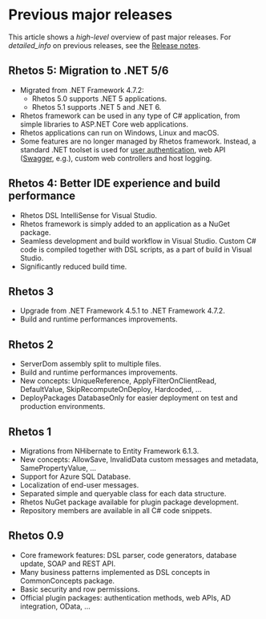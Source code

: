 # Previous major releases

This article shows a *high-level* overview of past major releases.
For *detailed_info* on previous releases, see the [Release notes](https://github.com/Rhetos/Rhetos/blob/master/ChangeLog.md).

## Rhetos 5: Migration to .NET 5/6

* Migrated from .NET Framework 4.7.2:
  * Rhetos 5.0 supports .NET 5 applications.
  * Rhetos 5.1 supports .NET 5 and .NET 6.
* Rhetos framework can be used in any type of C# application,
  from simple libraries to ASP.NET Core web applications.
* Rhetos applications can run on Windows, Linux and macOS.
* Some features are no longer managed by Rhetos framework.
  Instead, a standard .NET toolset is used for
  [user authentication](https://docs.microsoft.com/en-us/aspnet/core/security/authentication/?view=aspnetcore-5.0),
  web API ([Swagger](https://docs.microsoft.com/en-us/aspnet/core/tutorials/getting-started-with-swashbuckle?view=aspnetcore-5.0&tabs=visual-studio), e.g.),
  custom web controllers and host logging.

## Rhetos 4: Better IDE experience and build performance

* Rhetos DSL IntelliSense for Visual Studio.
* Rhetos framework is simply added to an application as a NuGet package.
* Seamless development and build workflow in Visual Studio.
  Custom C# code is compiled together with DSL scripts, as a part of build in Visual Studio.
* Significantly reduced build time.

## Rhetos 3

* Upgrade from .NET Framework 4.5.1 to .NET Framework 4.7.2.
* Build and runtime performances improvements.

## Rhetos 2

* ServerDom assembly split to multiple files.
* Build and runtime performances improvements.
* New concepts: UniqueReference, ApplyFilterOnClientRead, DefaultValue, SkipRecomputeOnDeploy, Hardcoded, ...
* DeployPackages DatabaseOnly for easier deployment on test and production environments.

## Rhetos 1

* Migrations from NHibernate to Entity Framework 6.1.3.
* New concepts: AllowSave, InvalidData custom messages and metadata, SamePropertyValue, ...
* Support for Azure SQL Database.
* Localization of end-user messages.
* Separated simple and queryable class for each data structure.
* Rhetos NuGet package available for plugin package development.
* Repository members are available in all C# code snippets.

## Rhetos 0.9

* Core framework features: DSL parser, code generators, database update, SOAP and REST API.
* Many business patterns implemented as DSL concepts in CommonConcepts package.
* Basic security and row permissions.
* Official plugin packages: authentication methods, web APIs, AD integration, OData, ...
